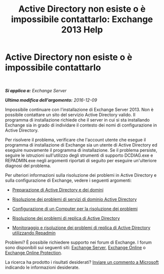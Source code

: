﻿---
title: 'Active Directory non esiste o è impossibile contattarlo: Exchange 2013 Help'
TOCTitle: Active Directory non esiste o è impossibile contattarlo
ms:assetid: 56adb6fe-ecb8-4a7f-b440-89aa401c28b7
ms:mtpsurl: https://technet.microsoft.com/it-it/library/ms.exch.setupreadiness.cannotaccessad(v=EXCHG.150)
ms:contentKeyID: 50480639
ms.date: 05/22/2018
mtps_version: v=EXCHG.150
ms.translationtype: MT
---

# Active Directory non esiste o è impossibile contattarlo

 

_**Si applica a:** Exchange Server_

_**Ultima modifica dell'argomento:** 2016-12-09_

Impossibile continuare con l'installazione di Exchange Server 2013. Non è possibile contattare un sito del servizio Active Directory valido. Il programma di installazione richiede che il server in cui si sta installando Exchange sia in grado di individare il contesto dei nomi di configurazione in Active Directory.

Per risolvere il problema, verificare che l'account utente che esegue il programma di installazione di Exchange sia un utente di Active Directory ed eseguire nuovamente il programma di installazione. Se il problema persiste, seguire le istruzioni sull'utilizzo degli strumenti di supporto DCDIAG.exe e REPADMIN.exe negli argomenti riportati di seguito per eseguire un'ulteriore diagnosi del problema.

Per ulteriori informazioni sulla risoluzione dei problemi in Active Directory e sulla configurazione di Exchange, vedere i seguenti argomenti:

  - [Preparazione di Active Directory e dei domini](prepare-active-directory-and-domains-exchange-2013-help.md)

  - [Risoluzione dei problemi di servizi di dominio Active Directory](https://go.microsoft.com/fwlink/p/?linkid=272144)

  - [Configurazione di un Computer per la risoluzione dei problemi](https://go.microsoft.com/fwlink/p/?linkid=272141)

  - [Risoluzione dei problemi di replica di Active Directory](https://go.microsoft.com/fwlink/p/?linkid=272142)

  - [Monitoraggio e risoluzione dei problemi di replica di Active Directory utilizzando Repadmin](https://go.microsoft.com/fwlink/p/?linkid=272143)

Problemi? È possibile richiedere supporto nei forum di Exchange. I forum sono disponibili sui seguenti siti: [Exchange Server](https://go.microsoft.com/fwlink/p/?linkid=60612), [Exchange Online](https://go.microsoft.com/fwlink/p/?linkid=267542) o [Exchange Online Protection](https://go.microsoft.com/fwlink/p/?linkid=285351).

La ricerca ha prodotto i risultati desiderati? [Inviare un commento a Microsoft](mailto:exsetuphelpfeedback@microsoft.com?subject=exchange%202013%20setup%20help%20feedback) indicando le informazioni desiderate.

